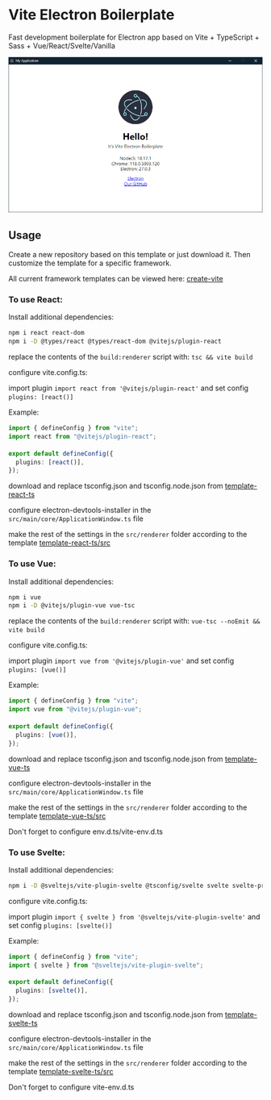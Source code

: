 # Vite Electron Boilerplate

Fast development boilerplate for Electron app based on Vite + TypeScript + Sass + Vue/React/Svelte/Vanilla

![](.github/image.png)

## Usage

Create a new repository based on this template or just download it. Then customize the template for a specific framework.

All current framework templates can be viewed here: [create-vite](https://github.com/vitejs/vite/tree/main/packages/create-vite)

### To use React:

Install additional dependencies:

```bash
npm i react react-dom
npm i -D @types/react @types/react-dom @vitejs/plugin-react
```

replace the contents of the `build:renderer` script with: `tsc && vite build`

configure vite.config.ts:

import plugin `import react from '@vitejs/plugin-react'`
and set config `plugins: [react()]`

Example:

```ts
import { defineConfig } from "vite";
import react from "@vitejs/plugin-react";

export default defineConfig({
  plugins: [react()],
});
```

download and replace tsconfig.json and tsconfig.node.json from [template-react-ts](https://github.com/vitejs/vite/tree/main/packages/create-vite/template-react-ts)

сonfigure electron-devtools-installer in the `src/main/core/ApplicationWindow.ts` file

make the rest of the settings in the `src/renderer` folder according to the template [template-react-ts/src](https://github.com/vitejs/vite/tree/main/packages/create-vite/template-react-ts/src)

### To use Vue:

Install additional dependencies:

```bash
npm i vue
npm i -D @vitejs/plugin-vue vue-tsc
```

replace the contents of the `build:renderer` script with: `vue-tsc --noEmit && vite build`

configure vite.config.ts:

import plugin `import vue from '@vitejs/plugin-vue'`
and set config `plugins: [vue()]`

Example:

```ts
import { defineConfig } from "vite";
import vue from "@vitejs/plugin-vue";

export default defineConfig({
  plugins: [vue()],
});
```

download and replace tsconfig.json and tsconfig.node.json from [template-vue-ts](https://github.com/vitejs/vite/tree/main/packages/create-vite/template-vue-ts)

сonfigure electron-devtools-installer in the `src/main/core/ApplicationWindow.ts` file

make the rest of the settings in the `src/renderer` folder according to the template [template-vue-ts/src](https://github.com/vitejs/vite/tree/main/packages/create-vite/template-vue-ts/src)

Don't forget to configure env.d.ts/vite-env.d.ts

### To use Svelte:

Install additional dependencies:

```bash
npm i -D @sveltejs/vite-plugin-svelte @tsconfig/svelte svelte svelte-preprocess tslib
```

configure vite.config.ts:

import plugin `import { svelte } from '@sveltejs/vite-plugin-svelte'`
and set config `plugins: [svelte()]`

Example:

```ts
import { defineConfig } from "vite";
import { svelte } from "@sveltejs/vite-plugin-svelte";

export default defineConfig({
  plugins: [svelte()],
});
```

download and replace tsconfig.json and tsconfig.node.json from [template-svelte-ts](https://github.com/vitejs/vite/tree/main/packages/create-vite/template-svelte-ts)

сonfigure electron-devtools-installer in the `src/main/core/ApplicationWindow.ts` file

make the rest of the settings in the `src/renderer` folder according to the template [template-svelte-ts/src](https://github.com/vitejs/vite/tree/main/packages/create-vite/template-svelte-ts/src)

Don't forget to configure vite-env.d.ts
